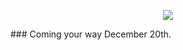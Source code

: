 <p align="center">
  <img src="https://user-images.githubusercontent.com/74561130/198150445-1713060d-8076-49b8-a448-a026f42bf522.png" />
</p>
### Coming your way December 20th.
